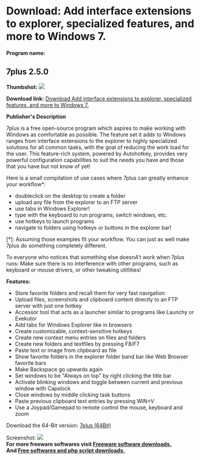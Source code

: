 # Download: Add interface extensions to explorer, specialized features, and more to Windows 7.

**Program name:**

## 7plus 2.5.0

  
**Thumbshot:** ![](http://www.freewarefiles.com/screenshot/7plus_md.jpg)   
  
**Download link:** [Download Add interface extensions to explorer, specialized features, and more to Windows 7.](http://freesoftwares.boysofts.com/7plus_program_74944.html)  
  


**Publisher's Description**  
  


7plus is a free open-source program which aspires to make working with Windows as comfortable as possible. The feature set it adds to Windows ranges from interface extensions to the explorer to highly specialized solutions for all common tasks, with the goal of reducing the work load for the user. This feature-rich system, powered by Autohotkey, provides very powerful configuration capabilities to suit the needs you have and those that you have but not know of yet! 

Here is a small compilation of use cases where 7plus can greatly enhance your workflow*:

  * doubleclick on the desktop to create a folder 
  * upload any file from the explorer to an FTP server 
  * use tabs in Windows Explorer! 
  * type with the keyboard to run programs, switch windows, etc. 
  * use hotkeys to launch programs 
  * navigate to folders using hotkeys or buttons in the explorer bar! 

[*]: Assuming those examples fit your workflow. You can just as well make 7plus do something completely different.

To everyone who notices that something else doesnA't work when 7plus runs: Make sure there is no interference with other programs, such as keyboard or mouse drivers, or other tweaking utitlities!

**Features:**

  * Store favorite folders and recall them for very fast navigation 
  * Upload files, screenshots and clipboard content directly to an FTP server with just one hotkey 
  * Accessor tool that acts as a launcher similar to programs like Launchy or Exekutor 
  * Add tabs for Windows Explorer like in browsers 
  * Create customizable, context-sensitive hotkeys 
  * Create new context menu entries on files and folders 
  * Create new folders and textfiles by pressing F8/F7 
  * Paste text or image from clipboard as file 
  * Show favorite folders in the explorer folder band bar like Web Browser favorite bars 
  * Make Backspace go upwards again 
  * Set windows to be "Always on top" by right clicking the title bar 
  * Activate blinking windows and toggle between current and previous window with Capslock 
  * Close windows by middle clicking task buttons 
  * Paste previous clipboard text entries by pressing WIN+V 
  * Use a Joypad/Gamepad to remote control the mouse, keyboard and zoom 

Download the 64-Bit version: [7plus (64Bit)](http://7plus.googlecode.com/files/7plus%20V.2.5.0%20X64%20Binary.zip)

  
  
Screenshot: ![](http://www.freewarefiles.com/screenshot/7plus.jpg)   
**For more freeware softwares visit [Freeware software downloads.](http://freesoftwares.boysofts.com/)**   
**And [Free softwares and php script downloads.](http://www.boysofts.com/)**
